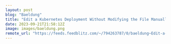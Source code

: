 ```yaml
---
layout: post
blog: "Baeldung"
title: "Edit a Kubernetes Deployment Without Modifying the File Manually"
date: 2023-09-21T21:58:12Z
image: images/baeldung.png
remote_url: "https://feeds.feedblitz.com/~/794263787/0/baeldung~Edit-a-Kubernetes-Deployment-Without-Modifying-the-File-Manually"
---
```

